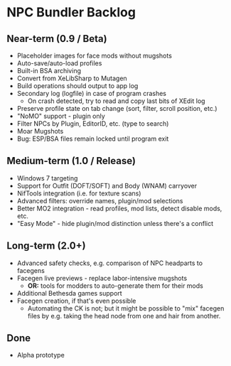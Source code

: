 ﻿# NPC Bundler Backlog

## Near-term (0.9 / Beta)

- Placeholder images for face mods without mugshots
- Auto-save/auto-load profiles
- Built-in BSA archiving
- Convert from XeLibSharp to Mutagen
- Build operations should output to app log
- Secondary log (logfile) in case of program crashes
  - On crash detected, try to read and copy last bits of XEdit log
- Preserve profile state on tab change (sort, filter, scroll position, etc.)
- "NoMO" support - plugin only
- Filter NPCs by Plugin, EditorID, etc. (type to search)
- Moar Mugshots
- Bug: ESP/BSA files remain locked until program exit

## Medium-term (1.0 / Release)

- Windows 7 targeting
- Support for Outfit (DOFT/SOFT) and Body (WNAM) carryover
- NifTools integration (i.e. for texture scans)
- Advanced filters: override names, plugin/mod selections
- Better MO2 integration - read profiles, mod lists, detect disable mods, etc.
- "Easy Mode" - hide plugin/mod distinction unless there's a conflict

## Long-term (2.0+)

- Advanced safety checks, e.g. comparison of NPC headparts to facegens
- Facegen live previews - replace labor-intensive mugshots
  - **OR:** tools for modders to auto-generate them for their mods
- Additional Bethesda games support
- Facegen creation, if that's even possible
  - Automating the CK is not; but it might be possible to "mix" facegen files
    by e.g. taking the head node from one and hair from another.

## Done

- Alpha prototype